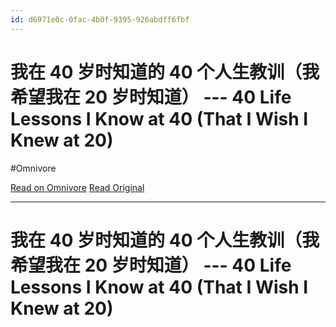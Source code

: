 ```yaml
---
id: d6971e0c-0fac-4b0f-9395-926abdff6fbf
---
```


# 我在 40 岁时知道的 40 个人生教训（我希望我在 20 岁时知道） --- 40 Life Lessons I Know at 40 (That I Wish I Knew at 20)
#Omnivore

[Read on Omnivore](https://omnivore.app/me/40-40-20-40-life-lessons-i-know-at-40-that-i-wish-i-knew-at-20-190cf06df80)
[Read Original](https://substack.com/inbox/post/144315641)


---
# 我在 40 岁时知道的 40 个人生教训（我希望我在 20 岁时知道） --- 40 Life Lessons I Know at 40 (That I Wish I Knew at 20)



